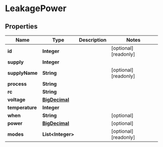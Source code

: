 

# LeakagePower

## Properties

Name | Type | Description | Notes
------------ | ------------- | ------------- | -------------
**id** | **Integer** |  |  [optional] [readonly]
**supply** | **Integer** |  | 
**supplyName** | **String** |  |  [optional] [readonly]
**process** | **String** |  | 
**rc** | **String** |  | 
**voltage** | [**BigDecimal**](BigDecimal.md) |  | 
**temperature** | **Integer** |  | 
**when** | **String** |  |  [optional]
**power** | [**BigDecimal**](BigDecimal.md) |  |  [optional]
**modes** | **List&lt;Integer&gt;** |  |  [optional] [readonly]



